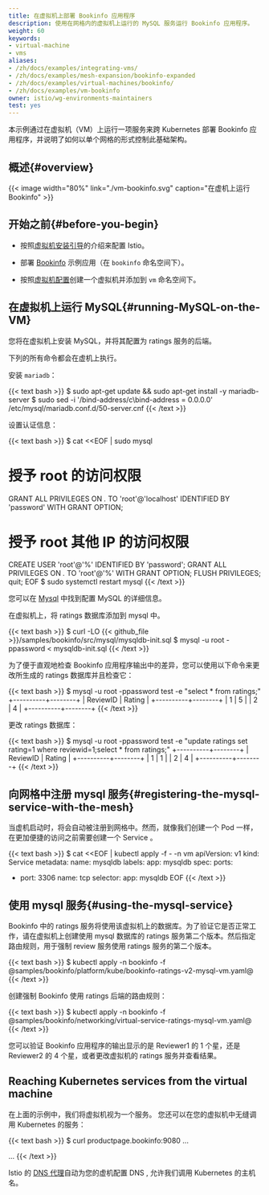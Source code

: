 ```yaml
---
title: 在虚拟机上部署 Bookinfo 应用程序
description: 使用在网格内的虚拟机上运行的 MySQL 服务运行 Bookinfo 应用程序。
weight: 60
keywords:
- virtual-machine
- vms
aliases:
- /zh/docs/examples/integrating-vms/
- /zh/docs/examples/mesh-expansion/bookinfo-expanded
- /zh/docs/examples/virtual-machines/bookinfo/
- /zh/docs/examples/vm-bookinfo
owner: istio/wg-environments-maintainers
test: yes
---
```


本示例通过在虚拟机（VM）上运行一项服务来跨 Kubernetes 部署 Bookinfo 应用程序，并说明了如何以单个网格的形式控制此基础架构。

## 概述{#overview}

{{< image width="80%" link="./vm-bookinfo.svg" caption="在虚机上运行 Bookinfo" >}}

<!-- source of the drawing
https://docs.google.com/drawings/d/1G1592HlOVgtbsIqxJnmMzvy6ejIdhajCosxF1LbvspI/edit
 -->

## 开始之前{#before-you-begin}

- 按照[虚拟机安装引导](/zh/docs/setup/install/virtual-machine/)的介绍来配置 Istio。

- 部署 [Bookinfo](/zh/docs/examples/bookinfo/) 示例应用（在 `bookinfo` 命名空间下）。

- 按照[虚拟机配置](/zh/docs/setup/install/virtual-machine/#configure-the-virtual-machine)创建一个虚拟机并添加到 `vm` 命名空间下。

## 在虚拟机上运行 MySQL{#running-MySQL-on-the-VM}

您将在虚拟机上安装 MySQL，并将其配置为 ratings 服务的后端。

下列的所有命令都会在虚机上执行。

安装 `mariadb`：

{{< text bash >}}
$ sudo apt-get update && sudo apt-get install -y mariadb-server
$ sudo sed -i '/bind-address/c\bind-address  = 0.0.0.0' /etc/mysql/mariadb.conf.d/50-server.cnf
{{< /text >}}

设置认证信息：

{{< text bash >}}
$ cat <<EOF | sudo mysql
# 授予 root 的访问权限
GRANT ALL PRIVILEGES ON *.* TO 'root'@'localhost' IDENTIFIED BY 'password' WITH GRANT OPTION;
# 授予 root 其他 IP 的访问权限
CREATE USER 'root'@'%' IDENTIFIED BY 'password';
GRANT ALL PRIVILEGES ON *.* TO 'root'@'%' WITH GRANT OPTION;
FLUSH PRIVILEGES;
quit;
EOF
$ sudo systemctl restart mysql
{{< /text >}}

您可以在 [Mysql](https://mariadb.com/kb/en/library/download/) 中找到配置 MySQL 的详细信息。

在虚拟机上，将 ratings 数据库添加到 mysql 中。

{{< text bash >}}
$ curl -LO {{< github_file >}}/samples/bookinfo/src/mysql/mysqldb-init.sql
$ mysql -u root -ppassword < mysqldb-init.sql
{{< /text >}}

为了便于直观地检查 Bookinfo 应用程序输出中的差异，您可以使用以下命令来更改所生成的 ratings 数据库并且检查它：

{{< text bash >}}
$ mysql -u root -ppassword test -e "select * from ratings;"
+----------+--------+
| ReviewID | Rating |
+----------+--------+
|        1 |      5 |
|        2 |      4 |
+----------+--------+
{{< /text >}}

更改 ratings 数据库：

{{< text bash >}}
$ mysql -u root -ppassword test -e  "update ratings set rating=1 where reviewid=1;select * from ratings;"
+----------+--------+
| ReviewID | Rating |
+----------+--------+
|        1 |      1 |
|        2 |      4 |
+----------+--------+
{{< /text >}}

## 向网格中注册 mysql 服务{#registering-the-mysql-service-with-the-mesh}

当虚机启动时，将会自动被注册到网格中。然而，就像我们创建一个 Pod 一样，在更加便捷的访问之前需要创建一个 Service 。

{{< text bash >}}
$ cat <<EOF | kubectl apply -f - -n vm
apiVersion: v1
kind: Service
metadata:
  name: mysqldb
  labels:
    app: mysqldb
spec:
  ports:
  - port: 3306
    name: tcp
  selector:
    app: mysqldb
EOF
{{< /text >}}

## 使用 mysql 服务{#using-the-mysql-service}

Bookinfo 中的 ratings 服务将使用该虚拟机上的数据库。为了验证它是否正常工作，请在虚拟机上创建使用 mysql 数据库的 ratings 服务第二个版本。然后指定路由规则，用于强制 review 服务使用 ratings 服务的第二个版本。

{{< text bash >}}
$ kubectl apply -n bookinfo -f @samples/bookinfo/platform/kube/bookinfo-ratings-v2-mysql-vm.yaml@
{{< /text >}}

创建强制 Bookinfo 使用 ratings 后端的路由规则：

{{< text bash >}}
$ kubectl apply -n bookinfo -f @samples/bookinfo/networking/virtual-service-ratings-mysql-vm.yaml@
{{< /text >}}

您可以验证 Bookinfo 应用程序的输出显示的是 Reviewer1 的 1 个星，还是 Reviewer2 的 4 个星，或者更改虚拟机的 ratings 服务并查看结果。

## Reaching Kubernetes services from the virtual machine

在上面的示例中，我们将虚拟机视为一个服务。 您还可以在您的虚拟机中无缝调用 Kubernetes 的服务：

{{< text bash >}}
$ curl productpage.bookinfo:9080
...
<title>Simple Bookstore App</title>
...
{{< /text >}}

Istio 的 [DNS 代理](/zh/docs/ops/configuration/traffic-management/dns-proxy/)自动为您的虚机配置 DNS , 允许我们调用 Kubernetes 的主机名。
